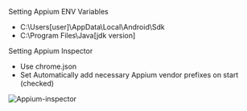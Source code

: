 Setting Appium ENV Variables
- C:\Users\[user]\AppData\Local\Android\Sdk
- C:\Program Files\Java\[jdk version]

Setting Appium Inspector 
- Use chrome.json
- Set Automatically add necessary Appium vendor prefixes on start (checked)

![Appium-inspector](https://user-images.githubusercontent.com/43534806/156401659-fe497c16-bb31-4934-8e25-b32449f6b05b.PNG)

